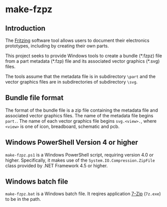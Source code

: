# make-fzpz

## Introduction

The [Fritzing](http://fritzing.org/home/) software tool allows users to document
their electronics prototypes, including by creating their own parts.

This project seeks to provide Windows tools to create a bundle (\*.fzpz) file
from a part metadata (\*.fzp) file and its associated vector graphics (\*.svg)
files.

The tools assume that the metadata file is in subdirectory `\part` and the
vector graphics files are in subdirectories of subdirectory `\svg`.

## Bundle file format

The format of the bundle file is a zip file containing the metadata file and
associated vector graphics files. The name of the metadata file begins `part.`.
The name of each vector graphics file begins `svg.<view>.`, where `<view>` is
one of icon, breadboard, schematic and pcb.

## Windows PowerShell Version 4 or higher

`make-fzpz.ps1` is a Windows PowerShell script, requiring version 4.0 or higher.
Specifically, it makes use of the `System.IO.Compression.ZipFile` class provided
by .NET Framework 4.5 or higher.

## Windows batch file

`make-fzpz.bat` is a Windows batch file. It reqires application
[7-Zip](http://www.7-zip.org/) (`7z.exe`) to be in the path.